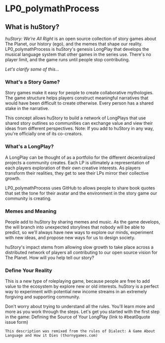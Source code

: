 # LP0_polymathProcess
## What is huStory?
_huStory: We're All Right_ is an open source collection of story games about The Planet, our history (ego), and the memes that shape our reality. LP0_polymathProcess is huStory's genesis LongPlay that develops the musical language system that other games in the series use. There's no player limit, and the game runs until people stop contributing.

_Let's clarify some of this..._

### What's a Story Game?  
Story games make it easy for people to create collaborative mythologies. The game structure helps players construct meaningful narratives that would have been difficult to create otherwise. Every person has a shared stake in the narrative. 

This concept allows huStory to build a network of LongPlays that use shared story outlines so communities can exchange value and view their ideas from different perspectives. Note: If you add to huStory in any way, you're officially one of its co-creators.
  
### What's a LongPlay?
A LongPlay can be thought of as a portfolio for the different decentralized projects a community creates. Each LP is ultimately a representation of each players exploration of their own creative interests. As players transform their realities, they get to see their LPs mirror their collective growth.

LP0_polymathProcess uses GitHub to allows people to share book quotes that set the tone for their avatar and the environment in the story game our community is creating.

### Memes and Meaning 
People add to huStory by sharing memes and music. As the game develops, the will branch into unexpected storylines that nobody will be able to predict, so we'll always have new ways to explore our minds, experiment with new ideas, and propose new ways for us to design society.
  
huStory's impact stems from allowing slow growth to take place across a distributed network of players all contributing to our open source vision for The Planet. How will you help tell our story?  
  
### Define Your Reality
This is a new type of roleplaying game, because people are free to add value to the ecosystem by explore new or old interests. huStory is a perfect way to experiment with potential new income streams in an extremely forgiving and supporting community. 

Don't worry about trying to understand all the rules. You'll learn more and more as you work through the steps. Let's get you started with the first step in the game: Defining the Source of Your LongPlay (link to #beat0quote issue form)

`This description was remixed from the rules of Dialect: A Game About Language and How it Dies (thornygames.com)`
